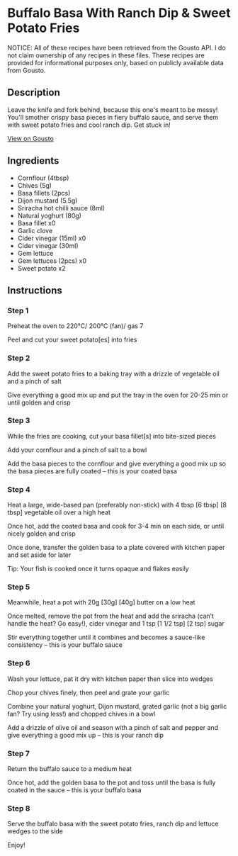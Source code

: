 # Buffalo Basa With Ranch Dip & Sweet Potato Fries

NOTICE: All of these recipes have been retrieved from the Gousto API. I do not claim ownership of any recipes in these files. These recipes are provided for informational purposes only, based on publicly available data from Gousto.

## Description

Leave the knife and fork behind, because this one's meant to be messy! You'll smother crispy basa pieces in fiery buffalo sauce, and serve them with sweet potato fries and cool ranch dip. Get stuck in!

[View on Gousto](https://www.gousto.co.uk/recipes/cookbook/buffalo-basa-with-ranch-dip-sweet-potato-fries)

## Ingredients

- Cornflour (4tbsp)
- Chives (5g)
- Basa fillets (2pcs)
- Dijon mustard (5.5g)
- Sriracha hot chilli sauce (8ml)
- Natural yoghurt (80g)
- Basa fillet x0
- Garlic clove
- Cider vinegar (15ml) x0
- Cider vinegar (30ml)
- Gem lettuce
- Gem lettuces (2pcs) x0
- Sweet potato x2

## Instructions


### Step 1

Preheat the oven to 220°C/ 200°C (fan)/ gas 7

Peel and cut your sweet potato[es] into fries


### Step 2

Add the sweet potato fries to a baking tray with a drizzle of vegetable oil and a pinch of salt

Give everything a good mix up and put the tray in the oven for 20-25 min or until golden and crisp


### Step 3

While the fries are cooking, cut your basa fillet[s] into bite-sized pieces

Add your cornflour and a pinch of salt to a bowl

Add the basa pieces to the cornflour and give everything a good mix up so the basa pieces are fully coated – this is your coated basa


### Step 4

Heat a large, wide-based pan (preferably non-stick) with 4 tbsp <span class="text-purple">[6 tbsp] </span><span class="text-danger">[8 tbsp] </span>vegetable oil over a high heat

Once hot, add the coated basa and cook for 3-4 min on each side, or until nicely golden and crisp

Once done, transfer the golden basa to a plate covered with kitchen paper and set aside for later

Tip: Your fish is cooked once it turns opaque and flakes easily


### Step 5

Meanwhile, heat a pot with 20g <span class="text-purple">[30g] </span><span class="text-danger">[40g]</span> butter on a low heat

Once melted, remove the pot from the heat and add the sriracha (can’t handle the heat? Go easy!), cider vinegar and 1 tsp <span class="text-purple">[1 1/2 tsp]</span> [2 tsp] sugar

Stir everything together until it combines and becomes a sauce-like consistency – this is your buffalo sauce


### Step 6

Wash your lettuce, pat it dry with kitchen paper then slice into wedges

Chop your chives finely, then peel and grate your garlic

Combine your natural yoghurt, Dijon mustard, grated garlic (not a big garlic fan? Try using less!) and chopped chives in a bowl

Add a drizzle of olive oil and season with a pinch of salt and pepper and give everything a good mix up – this is your ranch dip


### Step 7

Return the buffalo sauce to a medium heat

Once hot, add the golden basa to the pot and toss until the basa is fully coated in the sauce – this is your buffalo basa

### Step 8

Serve the buffalo basa with the sweet potato fries, ranch dip and lettuce wedges to the side

Enjoy!

